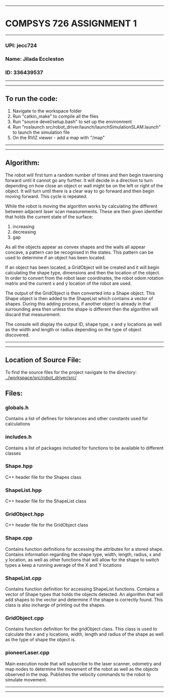 --------------------------------------------------------------------------------------------------------------
# COMPSYS 726 ASSIGNMENT 1
--------------------------------------------------------------------------------------------------------------
### UPI: 	jecc724
### Name: 	Jilada Eccleston
### ID: 	336439537
--------------------------------------------------------------------------------------------------------------
--------------------------------------------------------------------------------------------------------------
## To run the code:
1. Navigate to the workspace folder
2. Run "catkin_make" to compile all the files
3. Run "source devel/setup.bash" to set up the environment
4. Run "roslaunch src/robot_driver/launch/launchSimulationSLAM.launch" to launch the simulation file
5. On the RVIZ viewer - add a map with "/map"

--------------------------------------------------------------------------------------------------------------
--------------------------------------------------------------------------------------------------------------
## Algorithm:
The robot will first turn a random number of times and then begin traversing forward until it cannot go any
further. It will decide in a direction to turn depending on how close an object or wall might be on the left 
or right of the object. It will turn until there is a clear way to go forward and then begin moving forward.
This cycle is repeated.

While the robot is moving the algorithm works by calculating the different between adjacent laser scan 
measurements. These are then given identifier that holds the current state of the surface:
1. increasing
2. decreasing
3. gap

As all the objects appear as convex shapes and the walls all appear concave, a pattern can be recognised in the states. This pattern can be used to determine if an object has been located.

If an object has been located, a GridObject will be created and it will begin calculating the shape type, dimensions and then the location of the object. In order to convert from the robot laser coordinates, the robot odom rotation matrix and the current x and y location of the robot are used.

The output of the GridObject is then converted into a Shape object. This Shape object is then added to the ShapeList which contains a vector of shapes. During this adding process, if another object is already in that surrounding area then unless the shape is different then the algorithm will discard that measurement.

The console will display the output ID, shape type, x and y locations as well as the width and length or radius depending on the type of object discovered.

--------------------------------------------------------------------------------------------------------------
--------------------------------------------------------------------------------------------------------------
## Location of Source File:
To find the source files for the project navigate to the directory:
	[../workspace/src/robot_driver/src/](../workspace/src/robot_driver/src/)

## Files:
### globals.h
Contains a list of defines for tolerances and other constants used for calculations
### includes.h
Contains a list of packages included for functions to be available to different classes
### Shape.hpp
C++ header file for the Shapes class
### ShapeList.hpp
C++ header file for the ShapeList class
### GridObject.hpp
C++ header file for the GridObject class

### Shape.cpp
Contains function definitions for accessing the attributes for a stored shape. Contains information regarding the shape type, width, length, radius, x and y location, as well as other functions that will allow for the shape to switch types a keep a running average of the X and Y locations
### ShapeList.cpp
Contains function definition for accessing ShapeList functions. Contains a vector of Shape types that holds the objects detected. An algorithm that will add shapes to the vector and determine if the shape is correctly found. This class is also incharge of printing out the shapes.
### GridObject.cpp
Contains function definition for the gridObject class. This class is used to calculate the x and y locations, width, length and radius of the shape as well as the type of shape the object is.
### pioneerLaser.cpp
Main execution node that will subscribe to the laser scanner, odometry and map nodes to determine the movement of the robot as well as the objects observed in the map. Publishes the velocity commands to the robot to simulate movement.

--------------------------------------------------------------------------------------------------------------
--------------------------------------------------------------------------------------------------------------
